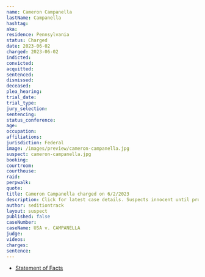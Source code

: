 ```yaml
---
name: Cameron Campanella
lastName: Campanella
hashtag: 
aka:
residence: Pennsylvania
status: Charged
date: 2023-06-02
charged: 2023-06-02
indicted:
convicted:
acquitted:
sentenced:
dismissed:
deceased:
plea_hearing:
trial_date:
trial_type:
jury_selection:
sentencing:
status_conference:
age:
occupation:
affiliations:
jurisdiction: Federal
image: /images/preview/cameron-campanella.jpg
suspect: cameron-campanella.jpg
booking:
courtroom:
courthouse:
raid:
perpwalk:
quote:
title: Cameron Campanella charged on 6/2/2023
description: Click for latest case details. Suspects innocent until proven guilty.
author: seditiontrack
layout: suspect
published: false
caseNumber: 
caseName: USA v. CAMPANELLA
judge:
videos:
charges:
sentence:
---
```

- [Statement of Facts](https://storage.courtlistener.com/recap/gov.uscourts.dcd.256046/gov.uscourts.dcd.256046.1.1.pdf)
